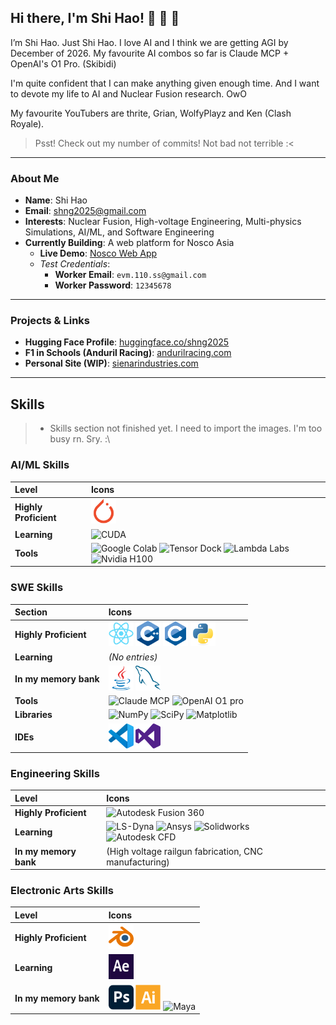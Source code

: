 ## Hi there, I'm Shi Hao! 🌌 🎌 🌠

I’m Shi Hao. Just Shi Hao. I love AI and I think we are getting AGI by December of 2026. My favourite AI combos so far is Claude MCP + OpenAI's O1 Pro. (Skibidi)

I'm quite confident that I can make anything given enough time. And I want to devote my life to AI and Nuclear Fusion research. OwO 

My favourite YouTubers are thrite, Grian, WolfyPlayz and Ken (Clash Royale).

> Psst! Check out my number of commits! Not bad not terrible :<

---

### About Me
- **Name**: Shi Hao
- **Email**: [shng2025@gmail.com](mailto:shng2025@gmail.com)
- **Interests**: Nuclear Fusion, High-voltage Engineering, Multi-physics Simulations, AI/ML, and Software Engineering
- **Currently Building**: A web platform for Nosco Asia  
  - **Live Demo**: [Nosco Web App](https://nosco-app-b5be4.web.app/)
  - *Test Credentials*:  
    - **Worker Email**: `evm.110.ss@gmail.com`  
    - **Worker Password**: `12345678`

---

### Projects & Links
- **Hugging Face Profile**: [huggingface.co/shng2025](https://huggingface.co/shng2025)
- **F1 in Schools (Anduril Racing)**: [andurilracing.com](https://andurilracing.com/)
- **Personal Site (WIP)**: [sienarindustries.com](https://sienarindustries.com)

---

## Skills

>* Skills section not finished yet. I need to import the images. I'm too busy rn. Sry. :\

### AI/ML Skills

| **Level**            | **Icons**                                                                                                                                                                                                                         |
|:---------------------|:----------------------------------------------------------------------------------------------------------------------------------------------------------------------------------------------------------------------------------|
| **Highly Proficient** | <img src="https://raw.githubusercontent.com/devicons/devicon/master/icons/pytorch/pytorch-original.svg" width="40" height="40" alt="PyTorch" />                                                                                                     |
| **Learning**         | <img src="https://raw.githubusercontent.com/octicons/octicons/master/icons/question.svg" width="40" height="40" alt="CUDA" />                                                                                                                                       |
| **Tools**            | <img src="https://raw.githubusercontent.com/octicons/octicons/master/icons/question.svg" width="40" height="40" alt="Google Colab" /> <img src="https://raw.githubusercontent.com/octicons/octicons/master/icons/question.svg" width="40" height="40" alt="Tensor Dock" /> <img src="https://raw.githubusercontent.com/octicons/octicons/master/icons/question.svg" width="40" height="40" alt="Lambda Labs" /> <img src="https://raw.githubusercontent.com/octicons/octicons/master/icons/question.svg" width="40" height="40" alt="Nvidia H100" /> |


### SWE Skills

| **Section**           | **Icons**                                                                                                                                                                                                                                                                                                                                                                                                       |
|:----------------------|:----------------------------------------------------------------------------------------------------------------------------------------------------------------------------------------------------------------------------------------------------------------------------------------------------------------------------------------------------------------------------------------------------------------|
| **Highly Proficient** | <img src="https://raw.githubusercontent.com/devicons/devicon/master/icons/react/react-original.svg" width="40" height="40" alt="React" /> <img src="https://raw.githubusercontent.com/devicons/devicon/master/icons/cplusplus/cplusplus-original.svg" width="40" height="40" alt="C++" /> <img src="https://raw.githubusercontent.com/devicons/devicon/master/icons/c/c-original.svg" width="40" height="40" alt="C" /> <img src="https://raw.githubusercontent.com/devicons/devicon/master/icons/python/python-original.svg" width="40" height="40" alt="Python" />  |
| **Learning**          | *(No entries)*                                                                                                                                                                                                                                                                                                                                                                                                                                         |
| **In my memory bank** | <img src="https://raw.githubusercontent.com/devicons/devicon/master/icons/java/java-original.svg" width="40" height="40" alt="Java" />  <img src="https://raw.githubusercontent.com/devicons/devicon/master/icons/mysql/mysql-original.svg" width="40" height="40" alt="SQL" />                                                                                                                                                                 |
| **Tools**             | <img src="https://raw.githubusercontent.com/octicons/octicons/master/icons/question.svg" width="40" height="40" alt="Claude MCP" /> <img src="https://raw.githubusercontent.com/octicons/octicons/master/icons/question.svg" width="40" height="40" alt="OpenAI O1 pro" />                                                                                                                                                  |
| **Libraries**         | <img src="https://raw.githubusercontent.com/octicons/octicons/master/icons/question.svg" width="40" height="40" alt="NumPy" />  <img src="https://raw.githubusercontent.com/octicons/octicons/master/icons/question.svg" width="40" height="40" alt="SciPy" />  <img src="https://raw.githubusercontent.com/octicons/octicons/master/icons/question.svg" width="40" height="40" alt="Matplotlib" />                                                                  |
| **IDEs**              | <img src="https://raw.githubusercontent.com/devicons/devicon/master/icons/vscode/vscode-original.svg" width="40" height="40" alt="VSCode" /> <img src="https://raw.githubusercontent.com/devicons/devicon/master/icons/visualstudio/visualstudio-plain.svg" width="40" height="40" alt="Visual Studio" />                                                                                                                |                                                                                          |

### Engineering Skills

| **Level**             | **Icons**                                                                                                                                                                                                                                                                                                              |
|:----------------------|:-----------------------------------------------------------------------------------------------------------------------------------------------------------------------------------------------------------------------------------------------------------------------------------------------------------------------|
| **Highly Proficient** | <img src="https://raw.githubusercontent.com/octicons/octicons/master/icons/question.svg" width="40" height="40" alt="Autodesk Fusion 360" />                                                                                                                                                       |
| **Learning**          | <img src="https://raw.githubusercontent.com/octicons/octicons/master/icons/question.svg" width="40" height="40" alt="LS-Dyna" /> <img src="https://raw.githubusercontent.com/octicons/octicons/master/icons/question.svg" width="40" height="40" alt="Ansys" /> <img src="https://raw.githubusercontent.com/octicons/octicons/master/icons/question.svg" width="40" height="40" alt="Solidworks" /> <img src="https://raw.githubusercontent.com/octicons/octicons/master/icons/question.svg" width="40" height="40" alt="Autodesk CFD" /> |
| **In my memory bank** | (High voltage railgun fabrication, CNC manufacturing)                                                                                                                                                                                                                                                                                                         |


### Electronic Arts Skills

| **Level**             | **Icons**                                                                                                                                                                                                                                                                                                              |
|:----------------------|:-----------------------------------------------------------------------------------------------------------------------------------------------------------------------------------------------------------------------------------------------------------------------------------------------------------------------|
| **Highly Proficient** | <img src="https://raw.githubusercontent.com/devicons/devicon/master/icons/blender/blender-original.svg" width="40" height="40" alt="Blender" />                                                                                                                                                                |
| **Learning**          | <img src="https://raw.githubusercontent.com/devicons/devicon/master/icons/aftereffects/aftereffects-plain.svg" width="40" height="40" alt="Adobe After Effects" />                                                                                                                                  |
| **In my memory bank** | <img src="https://raw.githubusercontent.com/devicons/devicon/master/icons/photoshop/photoshop-plain.svg" width="40" height="40" alt="Photoshop" /> <img src="https://raw.githubusercontent.com/devicons/devicon/master/icons/illustrator/illustrator-plain.svg" width="40" height="40" alt="Illustrator" /> <img src="https://raw.githubusercontent.com/octicons/octicons/master/icons/question.svg" width="40" height="40" alt="Maya" /> |


